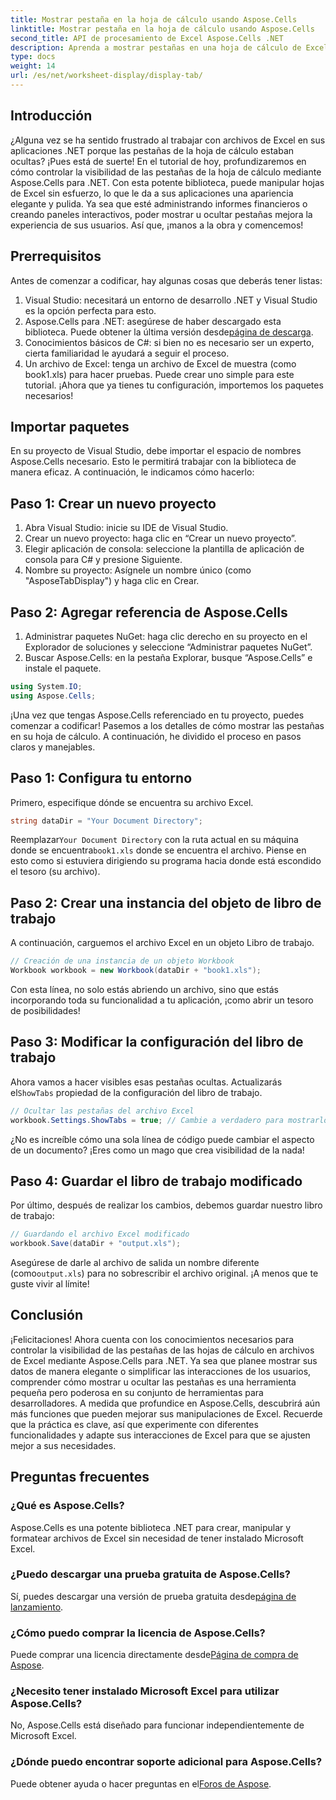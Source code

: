 ```yaml
---
title: Mostrar pestaña en la hoja de cálculo usando Aspose.Cells
linktitle: Mostrar pestaña en la hoja de cálculo usando Aspose.Cells
second_title: API de procesamiento de Excel Aspose.Cells .NET
description: Aprenda a mostrar pestañas en una hoja de cálculo de Excel usando Aspose.Cells para .NET en este completo tutorial.
type: docs
weight: 14
url: /es/net/worksheet-display/display-tab/
---
```

## Introducción
¿Alguna vez se ha sentido frustrado al trabajar con archivos de Excel en sus aplicaciones .NET porque las pestañas de la hoja de cálculo estaban ocultas? ¡Pues está de suerte! En el tutorial de hoy, profundizaremos en cómo controlar la visibilidad de las pestañas de la hoja de cálculo mediante Aspose.Cells para .NET. Con esta potente biblioteca, puede manipular hojas de Excel sin esfuerzo, lo que le da a sus aplicaciones una apariencia elegante y pulida. Ya sea que esté administrando informes financieros o creando paneles interactivos, poder mostrar u ocultar pestañas mejora la experiencia de sus usuarios. Así que, ¡manos a la obra y comencemos!
## Prerrequisitos
Antes de comenzar a codificar, hay algunas cosas que deberás tener listas:
1. Visual Studio: necesitará un entorno de desarrollo .NET y Visual Studio es la opción perfecta para esto.
2.  Aspose.Cells para .NET: asegúrese de haber descargado esta biblioteca. Puede obtener la última versión desde[página de descarga](https://releases.aspose.com/cells/net/).
3. Conocimientos básicos de C#: si bien no es necesario ser un experto, cierta familiaridad le ayudará a seguir el proceso.
4. Un archivo de Excel: tenga un archivo de Excel de muestra (como book1.xls) para hacer pruebas. Puede crear uno simple para este tutorial.
¡Ahora que ya tienes tu configuración, importemos los paquetes necesarios!
## Importar paquetes
En su proyecto de Visual Studio, debe importar el espacio de nombres Aspose.Cells necesario. Esto le permitirá trabajar con la biblioteca de manera eficaz. A continuación, le indicamos cómo hacerlo:
## Paso 1: Crear un nuevo proyecto
1. Abra Visual Studio: inicie su IDE de Visual Studio.
2. Crear un nuevo proyecto: haga clic en “Crear un nuevo proyecto”.
3. Elegir aplicación de consola: seleccione la plantilla de aplicación de consola para C# y presione Siguiente.
4. Nombre su proyecto: Asígnele un nombre único (como "AsposeTabDisplay") y haga clic en Crear.
## Paso 2: Agregar referencia de Aspose.Cells 
1. Administrar paquetes NuGet: haga clic derecho en su proyecto en el Explorador de soluciones y seleccione “Administrar paquetes NuGet”.
2. Buscar Aspose.Cells: en la pestaña Explorar, busque “Aspose.Cells” e instale el paquete.
```csharp
using System.IO;
using Aspose.Cells;
```
¡Una vez que tengas Aspose.Cells referenciado en tu proyecto, puedes comenzar a codificar!
Pasemos a los detalles de cómo mostrar las pestañas en su hoja de cálculo. A continuación, he dividido el proceso en pasos claros y manejables.
## Paso 1: Configura tu entorno
Primero, especifique dónde se encuentra su archivo Excel.
```csharp
string dataDir = "Your Document Directory";
```
 Reemplazar`Your Document Directory` con la ruta actual en su máquina donde se encuentra`book1.xls` donde se encuentra el archivo. Piense en esto como si estuviera dirigiendo su programa hacia donde está escondido el tesoro (su archivo).
## Paso 2: Crear una instancia del objeto de libro de trabajo
A continuación, carguemos el archivo Excel en un objeto Libro de trabajo. 
```csharp
// Creación de una instancia de un objeto Workbook
Workbook workbook = new Workbook(dataDir + "book1.xls");
```
Con esta línea, no solo estás abriendo un archivo, sino que estás incorporando toda su funcionalidad a tu aplicación, ¡como abrir un tesoro de posibilidades!
## Paso 3: Modificar la configuración del libro de trabajo
 Ahora vamos a hacer visibles esas pestañas ocultas. Actualizarás el`ShowTabs` propiedad de la configuración del libro de trabajo.
```csharp
// Ocultar las pestañas del archivo Excel
workbook.Settings.ShowTabs = true; // Cambie a verdadero para mostrarlos
```
¿No es increíble cómo una sola línea de código puede cambiar el aspecto de un documento? ¡Eres como un mago que crea visibilidad de la nada!
## Paso 4: Guardar el libro de trabajo modificado
Por último, después de realizar los cambios, debemos guardar nuestro libro de trabajo:
```csharp
// Guardando el archivo Excel modificado
workbook.Save(dataDir + "output.xls");
```
 Asegúrese de darle al archivo de salida un nombre diferente (como`output.xls`) para no sobrescribir el archivo original. ¡A menos que te guste vivir al límite!
## Conclusión
¡Felicitaciones! Ahora cuenta con los conocimientos necesarios para controlar la visibilidad de las pestañas de las hojas de cálculo en archivos de Excel mediante Aspose.Cells para .NET. Ya sea que planee mostrar sus datos de manera elegante o simplificar las interacciones de los usuarios, comprender cómo mostrar u ocultar las pestañas es una herramienta pequeña pero poderosa en su conjunto de herramientas para desarrolladores. A medida que profundice en Aspose.Cells, descubrirá aún más funciones que pueden mejorar sus manipulaciones de Excel. Recuerde que la práctica es clave, así que experimente con diferentes funcionalidades y adapte sus interacciones de Excel para que se ajusten mejor a sus necesidades.
## Preguntas frecuentes
### ¿Qué es Aspose.Cells?
Aspose.Cells es una potente biblioteca .NET para crear, manipular y formatear archivos de Excel sin necesidad de tener instalado Microsoft Excel.
### ¿Puedo descargar una prueba gratuita de Aspose.Cells?
 Sí, puedes descargar una versión de prueba gratuita desde[página de lanzamiento](https://releases.aspose.com/).
### ¿Cómo puedo comprar la licencia de Aspose.Cells?
 Puede comprar una licencia directamente desde[Página de compra de Aspose](https://purchase.aspose.com/buy).
### ¿Necesito tener instalado Microsoft Excel para utilizar Aspose.Cells?
No, Aspose.Cells está diseñado para funcionar independientemente de Microsoft Excel.
### ¿Dónde puedo encontrar soporte adicional para Aspose.Cells?
 Puede obtener ayuda o hacer preguntas en el[Foros de Aspose](https://forum.aspose.com/c/cells/9).